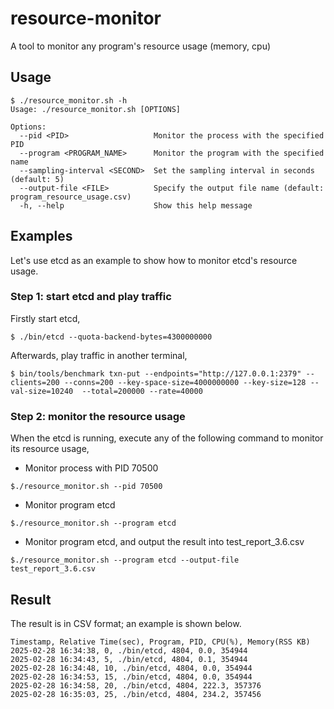 # resource-monitor
A tool to monitor any program's resource usage (memory, cpu)

## Usage
```
$ ./resource_monitor.sh -h
Usage: ./resource_monitor.sh [OPTIONS]

Options:
  --pid <PID>                   Monitor the process with the specified PID
  --program <PROGRAM_NAME>      Monitor the program with the specified name
  --sampling-interval <SECOND>  Set the sampling interval in seconds (default: 5)
  --output-file <FILE>          Specify the output file name (default: program_resource_usage.csv)
  -h, --help                    Show this help message
```

## Examples

Let's use etcd as an example to show how to monitor etcd's resource usage.

### Step 1: start etcd and play traffic

Firstly start etcd,
```
$ ./bin/etcd --quota-backend-bytes=4300000000
```

Afterwards, play traffic in another terminal,
```
$ bin/tools/benchmark txn-put --endpoints="http://127.0.0.1:2379" --clients=200 --conns=200 --key-space-size=4000000000 --key-size=128 --val-size=10240  --total=200000 --rate=40000
```

### Step 2: monitor the resource usage

When the etcd is running, execute any of the following command to monitor its resource usage,

- Monitor process with PID 70500
```
$./resource_monitor.sh --pid 70500
```

- Monitor program etcd
```
$./resource_monitor.sh --program etcd
```

- Monitor program etcd, and output the result into test_report_3.6.csv
```
$./resource_monitor.sh --program etcd --output-file test_report_3.6.csv
```

## Result
The result is in CSV format; an example is shown below.

```
Timestamp, Relative Time(sec), Program, PID, CPU(%), Memory(RSS KB)
2025-02-28 16:34:38, 0, ./bin/etcd, 4804, 0.0, 354944
2025-02-28 16:34:43, 5, ./bin/etcd, 4804, 0.1, 354944
2025-02-28 16:34:48, 10, ./bin/etcd, 4804, 0.0, 354944
2025-02-28 16:34:53, 15, ./bin/etcd, 4804, 0.0, 354944
2025-02-28 16:34:58, 20, ./bin/etcd, 4804, 222.3, 357376
2025-02-28 16:35:03, 25, ./bin/etcd, 4804, 234.2, 357456
```

